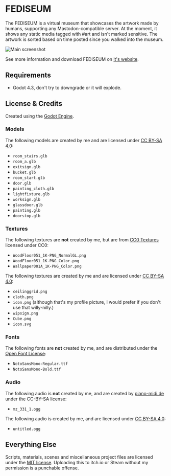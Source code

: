 # FEDISEUM

The FEDISEUM is a virtual museum that showcases the artwork made by humans, supporting any Mastodon-compatible server. At the moment, it shows any static media tagged with #art and isn't marked sensitive. The artwork is sorted based on time posted since you walked into the museum.

![Main screenshot](https://fediseum.redstrate.com/main.jpg)

See more information and download FEDISEUM on [it's website](https://fediseum.redstrate.com/).

## Requirements

* Godot 4.3, don't try to downgrade or it will explode.

## License & Credits

Created using the [Godot Engine](https://godotengine.org).

### Models

The following models are created by me and are licensed under [CC BY-SA 4.0](https://creativecommons.org/licenses/by-sa/4.0/deed.en):

* `room_stairs.glb`
* `room_a.glb`
* `exitsign.glb`
* `bucket.glb`
* `room_start.glb`
* `door.glb`
* `painting_cloth.glb`
* `lightfixture.glb`
* `worksign.glb`
* `glassdoor.glb`
* `painting.glb`
* `doorstop.glb`

### Textures

The following textures are **not** created by me, but are from [CC0 Textures](https://cc0-textures.com/) licensed under CC0:

* `WoodFloor051_1K-PNG_NormalGL.png`
* `WoodFloor051_1K-PNG_Color.png`
* `Wallpaper001A_1K-PNG_Color.png`

The following textures are created by me and are licensed under [CC BY-SA 4.0](https://creativecommons.org/licenses/by-sa/4.0/deed.en):

* `ceilinggrid.png`
* `cloth.png`
* `icon.png` (although that's my profile picture, I would prefer if you don't use that willy-nilly.)
* `wipsign.png`
* `Cube.png`
* `icon.svg`

### Fonts

The following fonts are **not** created by me, and are distributed under the [Open Font License](https://scripts.sil.org/cms/scripts/page.php?site_id=nrsi&id=OFL):

* `NotoSansMono-Regular.ttf`
* `NotoSansMono-Bold.ttf`

### Audio

The following audio is **not** created by me, and are created by [piano-midi.de](http://piano-midi.de/) under the CC-BY-SA license:

* `mz_331_1.ogg`

The following audio is created by me, and are licensed under [CC BY-SA 4.0](https://creativecommons.org/licenses/by-sa/4.0/deed.en):

* `untitled.ogg`

## Everything Else

Scripts, materials, scenes and miscellaneous project files are licensed under the [MIT license](LICENSE). Uploading this to itch.io or Steam without my permission is a punchable offense.
